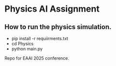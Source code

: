 # Physics AI Assignment


## How to run the physics simulation. 
* pip install -r requiirments.txt
* cd Physics
* python main.py 

Repo for EAAI 2025 conference. 
